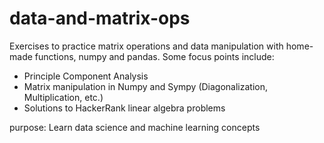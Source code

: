 # data-and-matrix-ops
Exercises to practice matrix operations and data manipulation with home-made functions, numpy and pandas. Some focus
points include:

- Principle Component Analysis
- Matrix manipulation in Numpy and Sympy (Diagonalization, Multiplication, etc.)
- Solutions to HackerRank linear algebra problems

purpose: Learn data science and machine learning concepts
